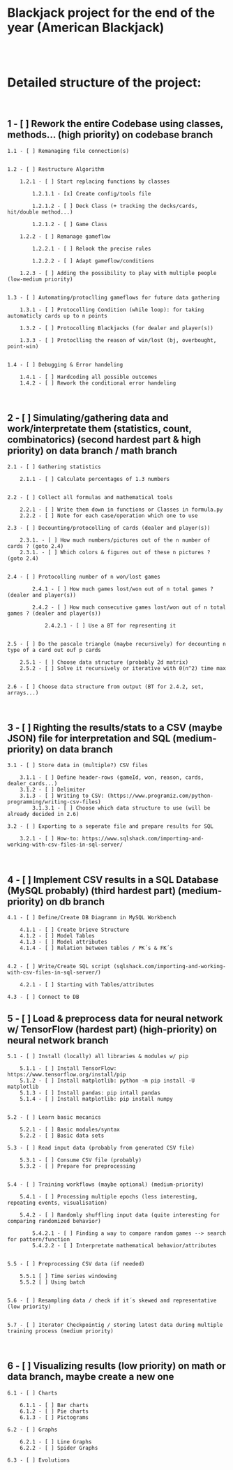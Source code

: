 # **Blackjack project for the end of the year (American Blackjack)**

<br><br>

# **Detailed structure of the project:**

<br>

## 1 - [ ] Rework the entire Codebase using classes, methods... (high priority) on codebase branch

    1.1 - [ ] Remanaging file connection(s)


    1.2 - [ ] Restructure Algorithm

        1.2.1 - [ ] Start replacing functions by classes

            1.2.1.1 - [x] Create config/tools file

            1.2.1.2 - [ ] Deck Class (+ tracking the decks/cards, hit/double method...)

            1.2.1.2 - [ ] Game Class

        1.2.2 - [ ] Remanage gameflow

            1.2.2.1 - [ ] Relook the precise rules

            1.2.2.2 - [ ] Adapt gameflow/conditions

        1.2.3 - [ ] Adding the possibility to play with multiple people (low-medium priority)


    1.3 - [ ] Automating/protoclling gameflows for future data gathering

        1.3.1 - [ ] Protocolling Condition (while loop): for taking automaticly cards up to n points

        1.3.2 - [ ] Protocolling Blackjacks (for dealer and player(s))

        1.3.3 - [ ] Protoclling the reason of win/lost (bj, overbought, point-win)


    1.4 - [ ] Debugging & Error handeling

        1.4.1 - [ ] Hardcoding all possible outcomes
        1.4.2 - [ ] Rework the conditional error handeling

<br>

## 2 - [ ] Simulating/gathering data and work/interpretate them (statistics, count, combinatorics) (second hardest part & high priority) on data branch / math branch

    2.1 - [ ] Gathering statistics

        2.1.1 - [ ] Calculate percentages of 1.3 numbers


    2.2 - [ ] Collect all formulas and mathematical tools

        2.2.1 - [ ] Write them down in functions or Classes in formula.py
        2.2.2 - [ ] Note for each case/operation which one to use

    2.3 - [ ] Decounting/protocolling of cards (dealer and player(s))

        2.3.1. - [ ] How much numbers/pictures out of the n number of cards ? (goto 2.4)
        2.3.1. - [ ] Which colors & figures out of these n pictures ? (goto 2.4)


    2.4 - [ ] Protocolling number of n won/lost games

            2.4.1 - [ ] How much games lost/won out of n total games ? (dealer and player(s))

            2.4.2 - [ ] How much consecutive games lost/won out of n total games ? (dealer and player(s))

                2.4.2.1 - [ ] Use a BT for representing it


    2.5 - [ ] Do the pascale triangle (maybe recursively) for decounting n type of a card out ouf p cards

        2.5.1 - [ ] Choose data structure (probably 2d matrix)
        2.5.2 - [ ] Solve it recursively or iterative with 0(n^2) time max


    2.6 - [ ] Choose data structure from output (BT for 2.4.2, set, arrays...)

<br>

## 3 - [ ] Righting the results/stats to a CSV (maybe JSON) file for interpretation and SQL (medium-priority) on data branch

    3.1 - [ ] Store data in (multiple?) CSV files

        3.1.1 - [ ] Define header-rows (gameId, won, reason, cards, dealer_cards...)
        3.1.2 - [ ] Delimiter
        3.1.3 - [ ] Writing to CSV: (https://www.programiz.com/python-programming/writing-csv-files)
            3.1.3.1 - [ ] Choose which data structure to use (will be already decided in 2.6)

    3.2 - [ ] Exporting to a seperate file and prepare results for SQL

        3.2.1 - [ ] How-to: https://www.sqlshack.com/importing-and-working-with-csv-files-in-sql-server/

<br>

## 4 - [ ] Implement CSV results in a SQL Database (MySQL probably) (third hardest part) (medium-priority) on db branch

    4.1 - [ ] Define/Create DB Diagramm in MySQL Workbench

        4.1.1 - [ ] Create brieve Structure
        4.1.2 - [ ] Model Tables
        4.1.3 - [ ] Model attributes
        4.1.4 - [ ] Relation between tables / PK´s & FK´s


    4.2 - [ ] Write/Create SQL script (sqlshack.com/importing-and-working-with-csv-files-in-sql-server/)

        4.2.1 - [ ] Starting with Tables/attributes

    4.3 - [ ] Connect to DB

## 5 - [ ] Load & preprocess data for neural network w/ TensorFlow (hardest part) (high-priority) on neural network branch

    5.1 - [ ] Install (locally) all libraries & modules w/ pip

        5.1.1 - [ ] Install TensorFlow: https://www.tensorflow.org/install/pip
        5.1.2 - [ ] Install matplotlib: python -m pip install -U matplotlib
        5.1.3 - [ ] Install pandas: pip intall pandas
        5.1.4 - [ ] Install matplotlib: pip install numpy


    5.2 - [ ] Learn basic mecanics

        5.2.1 - [ ] Basic modules/syntax
        5.2.2 - [ ] Basic data sets

    5.3 - [ ] Read input data (probably from generated CSV file)

        5.3.1 - [ ] Consume CSV file (probably)
        5.3.2 - [ ] Prepare for preprocessing


    5.4 - [ ] Training workflows (maybe optional) (medium-priority)

        5.4.1 - [ ] Processing multiple epochs (less interesting, repeating events, visualisation)

        5.4.2 - [ ] Randomly shuffling input data (quite interesting for comparing randomized behavior)

            5.4.2.1 - [ ] Finding a way to compare random games --> search for pattern/function
            5.4.2.2 - [ ] Interpretate mathematical behavior/attributes


    5.5 - [ ] Preprocessing CSV data (if needed)

        5.5.1 [ ] Time series windowing
        5.5.2 [ ] Using batch


    5.6 - [ ] Resampling data / check if it´s skewed and representative (low priority)


    5.7 - [ ] Iterator Checkpointig / storing latest data during multiple training process (medium priority)

<br>

## 6 - [ ] Visualizing results (low priority) on math or data branch, maybe create a new one

    6.1 - [ ] Charts

        6.1.1 - [ ] Bar charts
        6.1.2 - [ ] Pie charts
        6.1.3 - [ ] Pictograms

    6.2 - [ ] Graphs

        6.2.1 - [ ] Line Graphs
        6.2.2 - [ ] Spider Graphs

    6.3 - [ ] Evolutions
